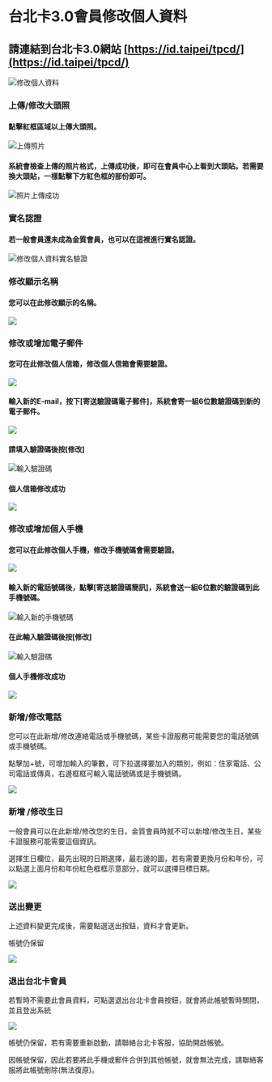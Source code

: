 # 台北卡3.0會員修改個人資料

## 請連結到台北卡3.0網站 [https://id.taipei/tpcd/](https://id.taipei/tpcd/)

![&#x4FEE;&#x6539;&#x500B;&#x4EBA;&#x8CC7;&#x6599;](.gitbook/assets/2018-04-26_144118.png)

### 上傳/修改大頭照

#### 點擊紅框區域以上傳大頭照。

![&#x4E0A;&#x50B3;&#x7167;&#x7247;](.gitbook/assets/2018-04-26_144235.png)

#### 系統會檢查上傳的照片格式，上傳成功後，即可在會員中心上看到大頭貼。若需要換大頭貼，一樣點擊下方紅色框的部份即可。

![&#x7167;&#x7247;&#x4E0A;&#x50B3;&#x6210;&#x529F;](.gitbook/assets/2018-04-26_145018.png)

### 實名認證

#### 若一般會員還未成為金質會員，也可以在這裡進行實名認證。

![&#x4FEE;&#x6539;&#x500B;&#x4EBA;&#x8CC7;&#x6599;&#x5BE6;&#x540D;&#x9A57;&#x8B49;](.gitbook/assets/2018-04-26_145401.png)

### 修改顯示名稱

#### 您可以在此修改顯示的名稱。

![](.gitbook/assets/changename.png)

###  修改或增加電子郵件

#### 您可在此修改個人信箱，修改個人信箱會需要驗證。

![](.gitbook/assets/changeemail%20%281%29.png)

#### 輸入新的E-mail，按下\[寄送驗證碼電子郵件\]，系統會寄一組6位數驗證碼到新的電子郵件。

![](.gitbook/assets/2018-04-26_151713.png)

#### 請填入驗證碼後按\[修改\]

![&#x8F38;&#x5165;&#x9A57;&#x8B49;&#x78BC;](.gitbook/assets/2018-04-26_151836.png)

#### 個人信箱修改成功

![](.gitbook/assets/image%20%285%29.png)

### 修改或增加個人手機

#### 您可以在此修改個人手機，修改手機號碼會需要驗證。

![](.gitbook/assets/image%20%281%29.png)

#### 輸入新的電話號碼後，點擊\[寄送驗證碼簡訊\]，系統會送一組6位數的驗證碼到此手機號碼。

![&#x8F38;&#x5165;&#x65B0;&#x7684;&#x624B;&#x6A5F;&#x865F;&#x78BC;](.gitbook/assets/2018-04-26_152053.png)

#### 在此輸入驗證碼後按\[修改\]

![&#x8F38;&#x5165;&#x9A57;&#x8B49;&#x78BC;](.gitbook/assets/2018-04-26_152118.png)

#### 個人手機修改成功

![](.gitbook/assets/image%20%289%29.png)

### 新增/修改電話

您可以在此新增/修改連絡電話或手機號碼，某些卡證服務可能需要您的電話號碼或手機號碼。

點擊加+號，可增加輸入的筆數，可下拉選擇要加入的類別，例如：住家電話、公司電話或傳真，右邊框框可輸入電話號碼或是手機號碼。

![](.gitbook/assets/image%20%287%29.png)

### 新增 /修改生日

一般會員可以在此新增/修改您的生日，金質會員時就不可以新增/修改生日，某些卡證服務可能需要這個資訊。

選擇生日欄位，最先出現的日期選擇，最右邊的圖，若有需要更換月份和年份，可以點選上面月份和年份紅色框框示意部分，就可以選擇目標日期。

![](.gitbook/assets/image%20%282%29.png)

### 送出變更

上述資料變更完成後，需要點選送出按鈕，資料才會更新。

帳號仍保留

![](.gitbook/assets/image%20%286%29.png)

### 退出台北卡會員

若暫時不需要此會員資料，可點選退出台北卡會員按鈕，就會將此帳號暫時關閉，並且登出系統

![](.gitbook/assets/image.png)

帳號仍保留，若有需要重新啟動，請聯絡台北卡客服，協助開啟帳號。

因帳號保留，因此若要將此手機或郵件合併到其他帳號，就會無法完成，請聯絡客服將此帳號刪除\(無法復原\)。 ​


